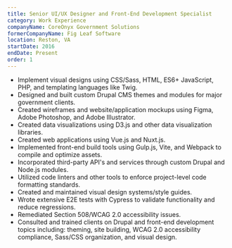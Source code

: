 ```yaml
---
title: Senior UI/UX Designer and Front-End Development Specialist
category: Work Experience
companyName: CoreOnyx Government Solutions
formerCompanyName: Fig Leaf Software
location: Reston, VA
startDate: 2016
endDate: Present
order: 1
---
```


- Implement visual designs using CSS/Sass, HTML, ES6+ JavaScript, PHP, and templating languages like Twig.
- Designed and built custom Drupal CMS themes and modules for major government clients.
- Created wireframes and website/application mockups using Figma, Adobe Photoshop, and Adobe Illustrator.
- Created data visualizations using D3.js and other data visualization libraries.
- Created web applications using Vue.js and Nuxt.js.
- Implemented front-end build tools using Gulp.js, Vite, and Webpack to compile and optimize assets.
- Incorporated third-party API's and services through custom Drupal and Node.js modules.
- Utilized code linters and other tools to enforce project-level code formatting standards.
- Created and maintained visual design systems/style guides.
- Wrote extensive E2E tests with Cypress to validate functionality and reduce regressions.
- Remediated Section 508/WCAG 2.0 accessibility issues.
- Consulted and trained clients on Drupal and front-end development topics including: theming, site building, WCAG 2.0 accessibility compliance, Sass/CSS organization, and visual design.
